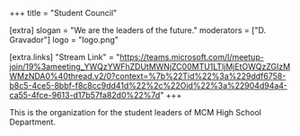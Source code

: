 +++
title = "Student Council"

[extra]
slogan = "We are the leaders of the future."
moderators = ["D. Gravador"]
logo = "logo.png"

[extra.links]
"Stream Link" = "https://teams.microsoft.com/l/meetup-join/19%3ameeting_YWQzYWFhZDUtMWNjZC00MTU1LTljMjEtOWQzZGIzMWMzNDA0%40thread.v2/0?context=%7b%22Tid%22%3a%229ddf6758-b8c5-4ce5-8bbf-f8c8cc9dd41d%22%2c%22Oid%22%3a%22904d94a4-ca55-4fce-9613-d17b57fa82d0%22%7d"
+++

This is the organization for the student leaders of MCM High School Department. 